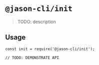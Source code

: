# `@jason-cli/init`

> TODO: description

## Usage

```
const init = require('@jason-cli/init');

// TODO: DEMONSTRATE API
```
